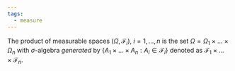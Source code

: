 ```yaml
---
tags:
  - measure
---
```

The product of measurable spaces $(\Omega,\mathcal{F}_i)$, $i=1,\ldots,n$ is the set $\Omega=\Omega_1\times\ldots\times\Omega_n$ with $\sigma$-algebra *generated* by $\{A_1\times\ldots\times A_n:A_i\in\mathcal{F}_i\}$ denoted as $\mathcal{F}_1\times\ldots\times\mathcal{F}_n$.